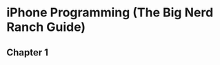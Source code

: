 iPhone Programming (The Big Nerd Ranch Guide)
=============================================

Chapter 1
---------


